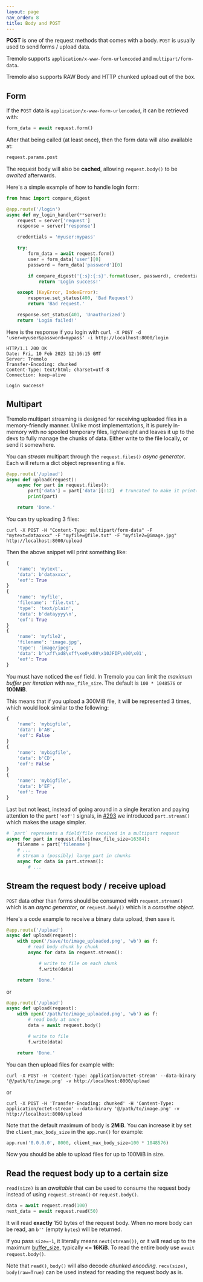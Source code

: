 ```yaml
---
layout: page
nav_order: 8
title: Body and POST
---
```


**POST** is one of the request methods that comes with a body. `POST` is usually used to send forms / upload data.

Tremolo supports `application/x-www-form-urlencoded` and `multipart/form-data`.

Tremolo also supports RAW Body and HTTP chunked upload out of the box.

## Form

If the `POST` data is `application/x-www-form-urlencoded`, it can be retrieved with:

```python
form_data = await request.form()
```

After that being called (at least once), then the form data will also available at:

```python
request.params.post
```

The request body will also be **cached**, allowing `request.body()` to be *awaited* afterwards.

Here's a simple example of how to handle login form:

```python
from hmac import compare_digest

@app.route('/login')
async def my_login_handler(**server):
    request = server['request']
    response = server['response']

    credentials = 'myuser:mypass'

    try:
        form_data = await request.form()
        user = form_data['user'][0]
        password = form_data['password'][0]

        if compare_digest('{:s}:{:s}'.format(user, password), credentials):
            return 'Login success!'

    except (KeyError, IndexError):
        response.set_status(400, 'Bad Request')
        return 'Bad request.'

    response.set_status(401, 'Unauthorized')
    return 'Login failed!'
```

Here is the response if you login with `curl -X POST -d 'user=myuser&password=mypass' -i http://localhost:8000/login`

```
HTTP/1.1 200 OK
Date: Fri, 10 Feb 2023 12:16:15 GMT
Server: Tremolo
Transfer-Encoding: chunked
Content-Type: text/html; charset=utf-8
Connection: keep-alive

Login success!
```

## Multipart
Tremolo multipart streaming is designed for receiving uploaded files in a memory-friendly manner. Unlike most implementations, it is purely in-memory with no spooled temporary files, lightweight and leaves it up to the devs to fully manage the chunks of data. Either write to the file locally, or send it somewhere.

You can *stream* multipart through the `request.files()` *async generator*. Each will return a dict object representing a file.

```python
@app.route('/upload')
async def upload(request):
    async for part in request.files():
        part['data'] = part['data'][:12]  # truncated to make it print()ing-friendly
        print(part)

    return 'Done.'
```
You can try uploading 3 files:
```
curl -X POST -H "Content-Type: multipart/form-data" -F "mytext=dataxxxx" -F "myfile=@file.txt" -F "myfile2=@image.jpg" http://localhost:8000/upload
```

Then the above snippet will print something like:

```python
{
    'name': 'mytext',
    'data': b'dataxxxx',
    'eof': True
}
{
    'name': 'myfile',
    'filename': 'file.txt',
    'type': 'text/plain',
    'data': b'datayyyy\n',
    'eof': True
}
{
    'name': 'myfile2',
    'filename': 'image.jpg',
    'type': 'image/jpeg',
    'data': b'\xff\xd8\xff\xe0\x00\x10JFIF\x00\x01',
    'eof': True
}
```
You must have noticed the `eof` field. In Tremolo you can limit the *maximum buffer per iteration* with `max_file_size`. The default is `100 * 1048576` or **100MiB**.

This means that if you upload a 300MiB file, it will be represented 3 times, which would look similar to the following:
```python
{
    'name': 'mybigfile',
    'data': b'AB',
    'eof': False
}
{
    'name': 'mybigfile',
    'data': b'CD',
    'eof': False
}
{
    'name': 'mybigfile',
    'data': b'EF',
    'eof': True
}
```

Last but not least, instead of going around in a single iteration and paying attention to the `part['eof']` signals, in [#293](https://github.com/nggit/tremolo/pull/293) we introduced `part.stream()` which makes the usage simpler.

```python
# `part` represents a field/file received in a multipart request
async for part in request.files(max_file_size=16384):
    filename = part['filename']
    # ...
    # stream a (possibly) large part in chunks
    async for data in part.stream():
        # ...
```

## Stream the request body / receive upload

`POST` data other than forms should be consumed with `request.stream()` which is an *async generator*, or `request.body()` which is a *coroutine object*.

Here's a code example to receive a binary data upload, then save it.

```python
@app.route('/upload')
async def upload(request):
    with open('/save/to/image_uploaded.png', 'wb') as f:
        # read body chunk by chunk
        async for data in request.stream():

            # write to file on each chunk
            f.write(data)

    return 'Done.'
```

or

```python
@app.route('/upload')
async def upload(request):
    with open('/path/to/image_uploaded.png', 'wb') as f:
        # read body at once
        data = await request.body()

        # write to file
        f.write(data)

    return 'Done.'
```

You can then upload files for example with:

```
curl -X POST -H 'Content-Type: application/octet-stream' --data-binary '@/path/to/image.png' -v http://localhost:8000/upload
```

or


```
curl -X POST -H 'Transfer-Encoding: chunked' -H 'Content-Type: application/octet-stream' --data-binary '@/path/to/image.png' -v http://localhost:8000/upload
```

Note that the default maximum of body is **2MiB**. You can increase it by set the `client_max_body_size` in the `app.run()` for example:
```python
app.run('0.0.0.0', 8000, client_max_body_size=100 * 1048576)
```

Now you should be able to upload files for up to 100MiB in size.

## Read the request body up to a certain size
`read(size)` is an *awaitable* that can be used to consume the request body instead of using `request.stream()` or `request.body()`.

```python
data = await request.read(100)
next_data = await request.read(50)
```

It will read **exactly** 150 bytes of the request body. When no more body can be read, an `b''` (empty `bytes`) will be returned.

If you pass `size=-1`, it literally means `next(stream())`, or it will read up to the maximum [buffer_size](https://nggit.github.io/tremolo-docs/configuration.html#buffer_size), typically **<= 16KiB**. To read the entire body use `await request.body()`.

Note that `read()`, `body()` will also decode *chunked encoding*. `recv(size)`, `body(raw=True)` can be used instead for reading the request body as is.

